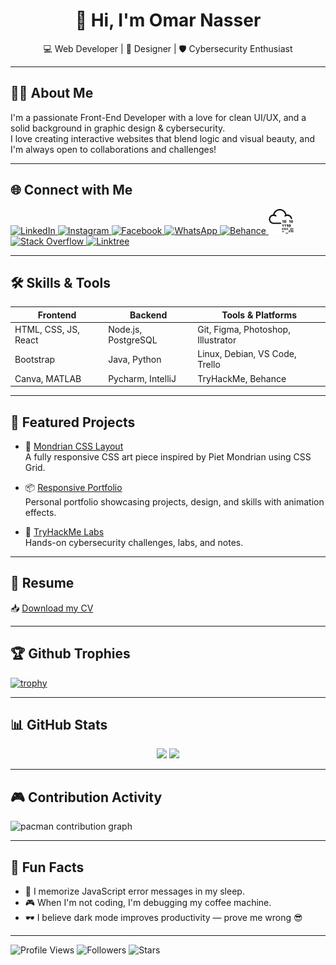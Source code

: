 <h1 align="center">👋 Hi, I'm Omar Nasser</h1>

<p align="center">💻 Web Developer | 🎨 Designer | 🛡️ Cybersecurity Enthusiast</p>

---

## 👨‍💻 About Me

I'm a passionate Front-End Developer with a love for clean UI/UX, and a solid background in graphic design & cybersecurity.  
I love creating interactive websites that blend logic and visual beauty, and I'm always open to collaborations and challenges!

---

## 🌐 Connect with Me

<p align="left">
  <a href="https://www.linkedin.com/in/omar-nasser-74226630b" target="_blank">
    <img src="https://raw.githubusercontent.com/maurodesouza/profile-readme-generator/master/src/assets/icons/social/linkedin/default.svg" width="40" alt="LinkedIn" />
  </a>
  <a href="https://www.instagram.com/omar____nasser____" target="_blank">
    <img src="https://raw.githubusercontent.com/maurodesouza/profile-readme-generator/master/src/assets/icons/social/instagram/default.svg" width="40" alt="Instagram" />
  </a>
  <a href="https://www.facebook.com/share/1BHE4ejud6/" target="_blank">
    <img src="https://raw.githubusercontent.com/maurodesouza/profile-readme-generator/master/src/assets/icons/social/facebook/default.svg" width="40" alt="Facebook" />
  </a>
  <a href="https://api.whatsapp.com/send?phone=201029334469" target="_blank">
    <img src="https://raw.githubusercontent.com/maurodesouza/profile-readme-generator/master/src/assets/icons/social/whatsapp/default.svg" width="40" alt="WhatsApp" />
  </a>
  <a href="https://www.behance.net/d9fb7eb7" target="_blank">
    <img src="https://raw.githubusercontent.com/maurodesouza/profile-readme-generator/master/src/assets/icons/social/behance/default.svg" width="40" alt="Behance" />
  </a>
  <a href="https://tryhackme.com/p/OmarNasser" target="_blank">
    <img src="https://raw.githubusercontent.com/maurodesouza/profile-readme-generator/master/src/assets/icons/social/tryhackme/default.svg" width="40" alt="TryHackMe" />
  </a>
  <a href="https://stackoverflow.com/users/31008168/engomarnasser" target="_blank">
    <img src="https://raw.githubusercontent.com/maurodesouza/profile-readme-generator/master/src/assets/icons/social/stackoverflow/default.svg" width="40" alt="Stack Overflow" />
  </a>
  <a href="https://linktr.ee/EngOmarNasser" target="_blank">
    <img src="https://raw.githubusercontent.com/maurodesouza/profile-readme-generator/master/src/assets/icons/social/linktree/default.svg" width="40" alt="Linktree" />
  </a>
</p>

---

## 🛠️ Skills & Tools

| Frontend       | Backend        | Tools & Platforms            |
|----------------|----------------|------------------------------|
| HTML, CSS, JS, React | Node.js, PostgreSQL | Git, Figma, Photoshop, Illustrator |
| Bootstrap      | Java, Python   | Linux, Debian, VS Code, Trello |
| Canva, MATLAB  | Pycharm, IntelliJ | TryHackMe, Behance          |

---

## 🚀 Featured Projects

- 🎨 [Mondrian CSS Layout](https://github.com/Omar-eng-sys/MonderianCSSproject)  
  A fully responsive CSS art piece inspired by Piet Mondrian using CSS Grid.

- 📦 [Responsive Portfolio](https://github.com/Omar-eng-sys/MyPortfolio)  
  Personal portfolio showcasing projects, design, and skills with animation effects.

- 🔐 [TryHackMe Labs](https://tryhackme.com/p/OmarNasser)  
  Hands-on cybersecurity challenges, labs, and notes.

---

## 📄 Resume

📥 [Download my CV](https://your-resume-link.com)

---

## 🏆 Github Trophies

[![trophy](https://github-profile-trophy.vercel.app/?username=Omar-eng-sys&theme=dracula&margin-w=10&margin-h=15)](https://github.com/ryo-ma/github-profile-trophy)

---

## 📊 GitHub Stats

<div align="center">
  <img src="https://github-readme-stats.vercel.app/api?username=Omar-eng-sys&show_icons=true&count_private=true&theme=dracula" height="150" />
  <img src="https://github-readme-stats.vercel.app/api/top-langs/?username=Omar-eng-sys&layout=compact&theme=dracula" height="150" />
</div>

---

## 🎮 Contribution Activity

<picture>
  <source media="(prefers-color-scheme: dark)" srcset="https://raw.githubusercontent.com/Omar-eng-sys/Omar-eng-sys/output/pacman-contribution-graph-dark.svg">
  <source media="(prefers-color-scheme: light)" srcset="https://raw.githubusercontent.com/Omar-eng-sys/Omar-eng-sys/output/pacman-contribution-graph.svg">
  <img alt="pacman contribution graph" src="https://raw.githubusercontent.com/Omar-eng-sys/Omar-eng-sys/output/pacman-contribution-graph.svg">
</picture>

---

## 🧠 Fun Facts

- 🧠 I memorize JavaScript error messages in my sleep.  
- 🎮 When I'm not coding, I'm debugging my coffee machine.  
- 🕶️ I believe dark mode improves productivity — prove me wrong 😎

---

![Profile Views](https://komarev.com/ghpvc/?username=Omar-eng-sys&color=blue)
![Followers](https://img.shields.io/github/followers/Omar-eng-sys?label=Followers&style=social)
![Stars](https://img.shields.io/github/stars/Omar-eng-sys?style=social)

